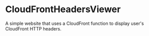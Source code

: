 # CloudFrontHeadersViewer
A simple website that uses a CloudFront function to display user's CloudFront HTTP headers.
